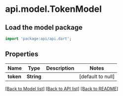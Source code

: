 # api.model.TokenModel

## Load the model package
```dart
import 'package:api/api.dart';
```

## Properties
Name | Type | Description | Notes
------------ | ------------- | ------------- | -------------
**token** | **String** |  | [default to null]

[[Back to Model list]](../README.md#documentation-for-models) [[Back to API list]](../README.md#documentation-for-api-endpoints) [[Back to README]](../README.md)



